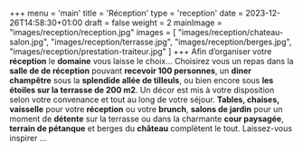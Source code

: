 +++
menu = 'main'
title = 'Réception'
type = 'reception'
date = 2023-12-26T14:58:30+01:00
draft = false
weight = 2
mainImage = "images/reception/reception.jpg"
images = [
    "images/reception/chateau-salon.jpg", 
    "images/reception/terrasse.jpg",
    "images/reception/berges.jpg",
    "images/reception/prestation-traiteur.jpg"
    ]
+++
Afin d’organiser votre **réception** le **domaine** vous laisse le choix... 
Choisirez vous un repas dans la **salle de de réception** pouvant **recevoir 100 personnes**, un **diner champêtre** sous la **splendide allée de tilleuls**, ou bien encore sous **les étoiles sur la terrasse de 200 m2**.
Un décor est mis à votre disposition selon votre convenance et tout au long de votre séjour. 
**Tables, chaises, vaisselle** pour votre **réception** ou votre **brunch**, **salons de jardin** pour un moment de **détente** sur la terrasse ou dans la charmante **cour paysagée**, **terrain de pétanque** et berges du **château** complètent le tout.
Laissez-vous inspirer ...